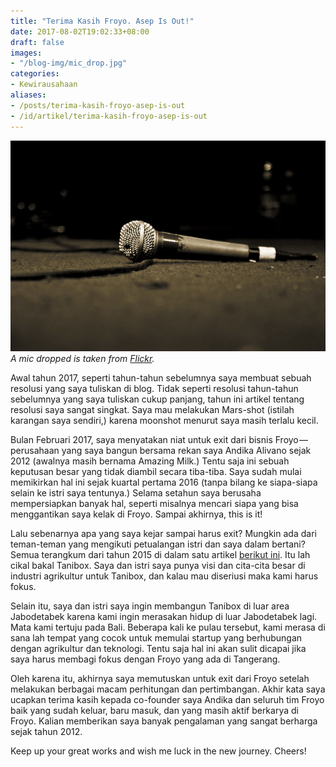 ```yaml
---
title: "Terima Kasih Froyo. Asep Is Out!"
date: 2017-08-02T19:02:33+08:00
draft: false
images:
- "/blog-img/mic_drop.jpg"
categories:
- Kewirausahaan
aliases:
- /posts/terima-kasih-froyo-asep-is-out
- /id/artikel/terima-kasih-froyo-asep-is-out
---
```


!["Mic drop"](/blog-img/mic_drop.jpg)
*A mic dropped is taken from [Flickr](https://www.flickr.com/photos/robnas/3400482826).*

Awal tahun 2017, seperti tahun-tahun sebelumnya saya membuat sebuah resolusi yang saya tuliskan di blog. Tidak seperti resolusi tahun-tahun sebelumnya yang saya tuliskan cukup panjang, tahun ini artikel tentang resolusi saya sangat singkat. Saya mau melakukan Mars-shot (istilah karangan saya sendiri,) karena moonshot menurut saya masih terlalu kecil.

Bulan Februari 2017, saya menyatakan niat untuk exit dari bisnis Froyo — perusahaan yang saya bangun bersama rekan saya Andika Alivano sejak 2012 (awalnya masih bernama Amazing Milk.) Tentu saja ini sebuah keputusan besar yang tidak diambil secara tiba-tiba. Saya sudah mulai memikirkan hal ini sejak kuartal pertama 2016 (tanpa bilang ke siapa-siapa selain ke istri saya tentunya.) Selama setahun saya berusaha mempersiapkan banyak hal, seperti misalnya mencari siapa yang bisa menggantikan saya kelak di Froyo. Sampai akhirnya, this is it!

Lalu sebenarnya apa yang saya kejar sampai harus exit? Mungkin ada dari teman-teman yang mengikuti petualangan istri dan saya dalam bertani? Semua terangkum dari tahun 2015 di dalam satu artikel [berikut ini](/posts/my-familys-journey-to-grow-our-own-food). Itu lah cikal bakal Tanibox. Saya dan istri saya punya visi dan cita-cita besar di industri agrikultur untuk Tanibox, dan kalau mau diseriusi maka kami harus fokus.

Selain itu, saya dan istri saya ingin membangun Tanibox di luar area Jabodetabek karena kami ingin merasakan hidup di luar Jabodetabek lagi. Mata kami tertuju pada Bali. Beberapa kali ke pulau tersebut, kami merasa di sana lah tempat yang cocok untuk memulai startup yang berhubungan dengan agrikultur dan teknologi. Tentu saja hal ini akan sulit dicapai jika saya harus membagi fokus dengan Froyo yang ada di Tangerang.

Oleh karena itu, akhirnya saya memutuskan untuk exit dari Froyo setelah melakukan berbagai macam perhitungan dan pertimbangan. Akhir kata saya ucapkan terima kasih kepada co-founder saya Andika dan seluruh tim Froyo baik yang sudah keluar, baru masuk, dan yang masih aktif berkarya di Froyo. Kalian memberikan saya banyak pengalaman yang sangat berharga sejak tahun 2012.

Keep up your great works and wish me luck in the new journey. Cheers!
